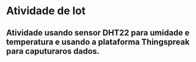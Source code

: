 # Atividade de Iot

## Atividade usando sensor DHT22 para umidade e temperatura e usando a plataforma Thingspreak para caputuraros dados.
